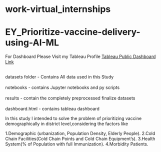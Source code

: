 # work-virtual_internships

# EY_Prioritize-vaccine-delivery-using-AI-ML

For Dashboard Please Visit my Tableau Profile
[Tableau Public Dashboard Link](https://public.tableau.com/profile/dinesh3497#!/)




<br/>datasets folder - Contains All data used in this Study<br/>
<br/>notebooks - contains Jupyter notebooks and py scripts<br/>
<br/>results - contain the completely preprocessed finalize datasets<br/>
<br/>dashboard.html - contains tableau dashboard <br/>



In this study I intended to solve the problem of prioritizing vaccine demographically in district level,considering the factors like 

1.Demographic (urbanization, Population Density, Elderly People).
2.Cold Chain Facilities(Cold Chain Points and Cold Chain Equipment’s).
3.Health System(% of Population with full Immunization).
4.Morbidity Patients.
